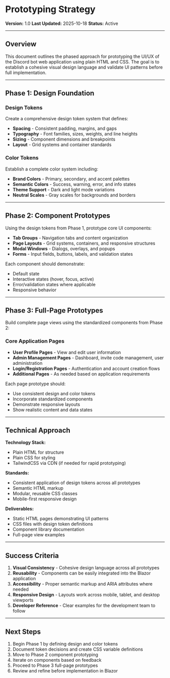 # Prototyping Strategy

**Version:** 1.0
**Last Updated:** 2025-10-18
**Status:** Active

---

## Overview

This document outlines the phased approach for prototyping the UI/UX of the Discord bot web application using plain HTML and CSS. The goal is to establish a cohesive visual design language and validate UI patterns before full implementation.

---

## Phase 1: Design Foundation

### Design Tokens
Create a comprehensive design token system that defines:
- **Spacing** - Consistent padding, margins, and gaps
- **Typography** - Font families, sizes, weights, and line heights
- **Sizing** - Component dimensions and breakpoints
- **Layout** - Grid systems and container standards

### Color Tokens
Establish a complete color system including:
- **Brand Colors** - Primary, secondary, and accent palettes
- **Semantic Colors** - Success, warning, error, and info states
- **Theme Support** - Dark and light mode variations
- **Neutral Scales** - Gray scales for backgrounds and borders

---

## Phase 2: Component Prototypes

Using the design tokens from Phase 1, prototype core UI components:

- **Tab Groups** - Navigation tabs and content organization
- **Page Layouts** - Grid systems, containers, and responsive structures
- **Modal Windows** - Dialogs, overlays, and popups
- **Forms** - Input fields, buttons, labels, and validation states

Each component should demonstrate:
- Default state
- Interactive states (hover, focus, active)
- Error/validation states where applicable
- Responsive behavior

---

## Phase 3: Full-Page Prototypes

Build complete page views using the standardized components from Phase 2:

### Core Application Pages
- **User Profile Pages** - View and edit user information
- **Admin Management Pages** - Dashboard, invite code management, user administration
- **Login/Registration Pages** - Authentication and account creation flows
- **Additional Pages** - As needed based on application requirements

Each page prototype should:
- Use consistent design and color tokens
- Incorporate standardized components
- Demonstrate responsive layouts
- Show realistic content and data states

---

## Technical Approach

**Technology Stack:**
- Plain HTML for structure
- Plain CSS for styling
- TailwindCSS via CDN (if needed for rapid prototyping)

**Standards:**
- Consistent application of design tokens across all prototypes
- Semantic HTML markup
- Modular, reusable CSS classes
- Mobile-first responsive design

**Deliverables:**
- Static HTML pages demonstrating UI patterns
- CSS files with design token definitions
- Component library documentation
- Full-page view examples

---

## Success Criteria

1. **Visual Consistency** - Cohesive design language across all prototypes
2. **Reusability** - Components can be easily integrated into the Blazor application
3. **Accessibility** - Proper semantic markup and ARIA attributes where needed
4. **Responsive Design** - Layouts work across mobile, tablet, and desktop viewports
5. **Developer Reference** - Clear examples for the development team to follow

---

## Next Steps

1. Begin Phase 1 by defining design and color tokens
2. Document token decisions and create CSS variable definitions
3. Move to Phase 2 component prototyping
4. Iterate on components based on feedback
5. Proceed to Phase 3 full-page prototypes
6. Review and refine before implementation in Blazor
